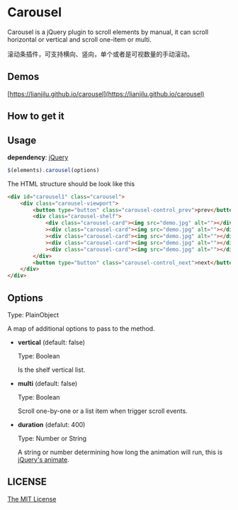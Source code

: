 # Carousel

Carousel is a jQuery plugin to scroll elements by manual, it can scroll horizontal or vertical and scroll one-item or multi.

滚动条插件，可支持横向、竖向，单个或者是可视数量的手动滚动。

## Demos

[https://lianjilu.github.io/carousel](https://lianjilu.github.io/carousel)

## How to get it

## Usage

**dependency**: [jQuery](https://jquery.com/download/)

```javascript
$(elements).carousel(options)
```

The HTML structure should be look like this

```html
<div id="carousel1" class="carousel">
    <div class="carousel-viewport">
        <button type="button" class="carousel-control_prev">prev</button>
        <div class="carousel-shelf">
            <div class="carousel-card"><img src="demo.jpg" alt=""></div
            ><div class="carousel-card"><img src="demo.jpg" alt=""></div
            ><div class="carousel-card"><img src="demo.jpg" alt=""></div
            ><div class="carousel-card"><img src="demo.jpg" alt=""></div
            ><div class="carousel-card"><img src="demo.jpg" alt=""></div>
        </div>
        <button type="button" class="carousel-control_next">next</button>
    </div>
</div>
```

## Options

Type: PlainObject

A map of additional options to pass to the method.

* **vertical** (default: false)

    Type: Boolean

    Is the shelf vertical list.

* **multi** (default: false)

    Type: Boolean

    Scroll one-by-one or a list item when trigger scroll events.

* **duration** (defalut: 400)

    Type: Number or String

    A string or number determining how long the animation will run, this is [jQuery's animate](https://api.jquery.com/animate/#animate-properties-duration-easing-complete).

## LICENSE

[The MIT License](https://github.com/lianjilu/carousel/blob/master/LICENSE)
